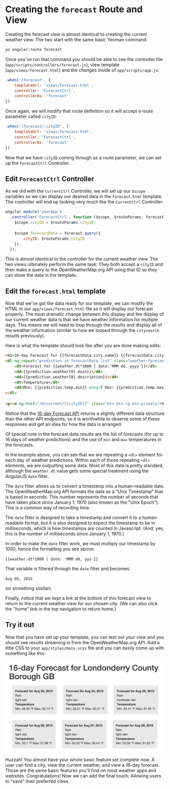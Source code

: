 # Creating the `forecast` Route and View
Creating the forecast view is almost identical to creating the current weather view. The two start with the same basic Yeoman command:

```bash
yo angular:route forecast
```

Once you've run that command you should be able to see the controller file (`app/scripts/controllers/forecast.js`), view template (`app/views/forecast.html`) and the changes inside of `app/scripts/app.js`:

```js
.when('/forecast', {
    templateUrl: 'views/forecast.html',
    controller: 'ForecastCtrl',
    controllerAs: 'forecast'
})
```

Once again, we will modify that route definition so it will accept a route parameter called `cityID`:

```js
.when('/forecast/:cityID', {
    templateUrl: 'views/forecast.html',
    controller: 'ForecastCtrl',
    controllerAs: 'forecast'
})
```

Now that we have `cityID` coming through as a route parameter, we can set up the `ForecastCtrl` Controller.

## Edit `ForecastCtrl` Controller
As we did with the `CurrentCtrl` Controller, we will set up our `$scope` variables so we can display our desired data in the `forecast.html` template. The controller will end up looking very much like the `CurrentCtrl` Controller:

```js
angular.module('yourApp')
  .controller('ForecastCtrl', function ($scope, $routeParams, forecast) {
    $scope.cityID = $routeParams.cityID;

    $scope.forecastData = forecast.query({
        cityID: $routeParams.cityID
    });
  });
```

This is almost identical to the controller for the current weather view. The two views ultimately perform the same task: They both accept a `cityID` and then make a query to the OpenWeatherMap.org API using that ID so they can show the data in the template.

## Edit the `forecast.html` template
Now that we've got the data ready for our template, we can modify the HTML in our `app/views/forecast.html` file so it will display our forecast properly. The most dramatic change between this display and the display of our current weather data is that we have weather information for multiple days. This means we will need to loop through the results and display all of the weather information (similar to how we looped through the `citysearch` results previously).

Here is what the template should look like after you are done making edits:

```html
<h1>16-day Forecast for {{forecastData.city.name}} {{forecastData.city.country}}</h1>
<dl ng-repeat="prediction in forecastData.list" class="weather-forecast">
    <dt>Forecast for {{weather.dt*1000 | date:'MMM dd, yyyy'}}</dt>
    <dd>{{prediction.weather[0].main}}</dd>
    <dd>{{prediction.weather[0].description}}</dd>
    <dt>Temperature</dt>
    <dd>Min: {{prediction.temp.min}} &deg;F Max: {{prediction.temp.max}} &deg;F</dd>
</dl>

<p><a ng-href="/#/current/{{cityID}}" class="btn btn-lg btn-primary">View Current Weather</a></p>
```

Notice that the [16-day Forecast API](http://openweathermap.org/forecast16) returns a slightly different data structure than the other API endpoints, so it is worthwhile to observe some of these responses and get an idea for how the data is arranged.

Of special note in the forecast data results are the list of forecasts (for up to 16 days of weather predictions) and the use of `min` and `max` temperatures in the forecasts.

In the example above, you can see that we are repeating a `<dl>` element for each day of weather predictions. Within each of those repeating `<dl>` elements, we are outputting some data. Most of this data is pretty standard, although the `weather.dt` value gets some special treatment using the AngularJS `date` filter.

The `date` filter allows us to convert a timestamp into a human-readable date. The OpenWeatherMap.org API formats the date as a "Unix Timestamp" that is based in seconds. This number represents the number of seconds that have taken place since January 1, 1970 (also known as the "Unix Epoch"). This is a common way of recording time.

The `date` filter is designed to take a timestamp and convert it to a human-readable format, but it is also designed to expect the timestamp to be in *milliseconds*, which is how timestamps are counted in Javascript. (And, yes, this is the number of milliseconds since January 1, 1970.)

In order to make the `date` filter work, we must multiply our timestamp by 1000, hence the formatting you see above:

`{{weather.dt*1000 | date: 'MMM dd, yyy'}}`

That variable is filtered through the `date` filter and becomes:

`Aug 03, 2015`

(or something similar).

Finally, notice that we kept a link at the bottom of this forecast view to return to the current weather view for our chosen city. (We can also click the "home" link in the top navigation to return home.)

## Try it out
Now that you have set up your template, you can test out your view and you should see results streaming in from the OpenWeatherMap.org API. Add a little CSS to your `app/styles/main.scss` file and you can easily come up with something like this:

![Forecast view](img/forecast_view.png)

Huzzah! You almost have your whole basic feature set complete now. A user can find a city, view the current weather, and view a 16-day forecast. Those are the same basic features you'll find on most weather apps and websites. Congratulations! Now we can add the final touch: Allowing users to "save" their preferred cities.
